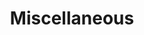 ---
layout: grid
title: Miscellaneous
slug: misc
description: >
  Blog posts which do not fall into any other category e.g. short tutorials on various aspects.
menu: true
---